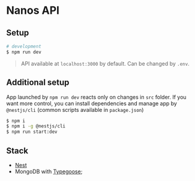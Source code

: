 # Nanos API

## Setup

```bash
# development
$ npm run dev
```

> API available at `localhost:3000` by default. Can be changed by `.env`.

## Additional setup

App launched by `npm run dev` reacts only on changes in `src` folder. If you want more control, you can install dependencies and manage app by `@nestjs/cli` (common scripts available in `package.json`)

```bash
$ npm i
$ npm i -g @nestjs/cli
$ npm run start:dev
```

## Stack

-   [Nest](https://github.com/nestjs/nest)
-   MongoDB with [Typegoose](https://github.com/typegoose/typegoose);
